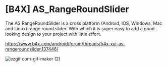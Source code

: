 # [B4X] AS_RangeRoundSlider
The AS RangeRoundSlider is a cross platform (Android, IOS, Windows, Mac and Linux) range round slider. With which it is super easy to add a good looking design to your project with little effort.

https://www.b4x.com/android/forum/threads/b4x-xui-as-rangeroundslider.137446/

![ezgif com-gif-maker (2)](https://github.com/StolteX/AS_RangeRoundSlider/assets/79589469/d0197a84-4427-404e-8208-da5aecd18d60)

